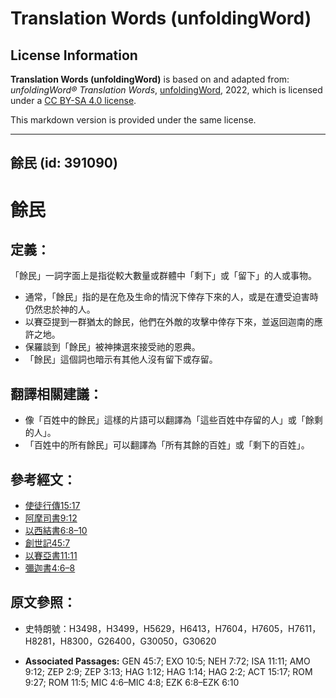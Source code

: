 # Translation Words (unfoldingWord)

## License Information

**Translation Words (unfoldingWord)** is based on and adapted from: _unfoldingWord® Translation Words_, [unfoldingWord](https://unfoldingword.org/utw), 2022, which is licensed under a [CC BY-SA 4.0 license](https://creativecommons.org/licenses/by-sa/4.0/legalcode.en).

This markdown version is provided under the same license.



--------------------------------

## 餘民 (id: 391090)

餘民
==

定義：
---

「餘民」一詞字面上是指從較大數量或群體中「剩下」或「留下」的人或事物。

* 通常，「餘民」指的是在危及生命的情況下倖存下來的人，或是在遭受迫害時仍然忠於神的人。
* 以賽亞提到一群猶太的餘民，他們在外敵的攻擊中倖存下來，並返回迦南的應許之地。
* 保羅談到「餘民」被神揀選來接受祂的恩典。
* 「餘民」這個詞也暗示有其他人沒有留下或存留。

翻譯相關建議：
-------

* 像「百姓中的餘民」這樣的片語可以翻譯為「這些百姓中存留的人」或「餘剩的人」。
* 「百姓中的所有餘民」可以翻譯為「所有其餘的百姓」或「剩下的百姓」。

參考經文：
-----

* [使徒行傳15:17](https://ref.ly/Acts15:17)
* [阿摩司書9:12](https://ref.ly/Amos9:12)
* [以西結書6:8–10](https://ref.ly/Ezek6:8-Ezek6:10)
* [創世記45:7](https://ref.ly/Gen45:7)
* [以賽亞書11:11](https://ref.ly/Isa11:11)
* [彌迦書4:6–8](https://ref.ly/Mic4:6-Mic4:8)

原文參照：
-----

* 史特朗號：H3498，H3499，H5629，H6413，H7604，H7605，H7611，H8281，H8300，G26400，G30050，G30620

* **Associated Passages:** GEN 45:7; EXO 10:5; NEH 7:72; ISA 11:11; AMO 9:12; ZEP 2:9; ZEP 3:13; HAG 1:12; HAG 1:14; HAG 2:2; ACT 15:17; ROM 9:27; ROM 11:5; MIC 4:6–MIC 4:8; EZK 6:8–EZK 6:10

